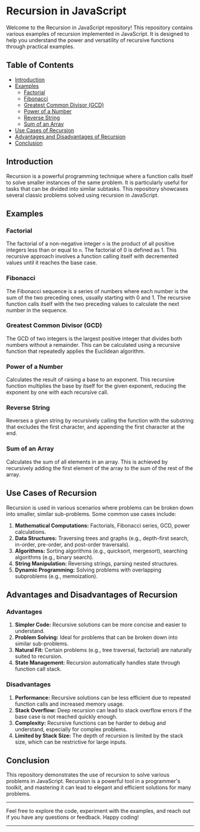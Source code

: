 # Recursion in JavaScript

Welcome to the Recursion in JavaScript repository! This repository contains various examples of recursion implemented in JavaScript. It is designed to help you understand the power and versatility of recursive functions through practical examples.

## Table of Contents

- [Introduction](#introduction)
- [Examples](#examples)
  - [Factorial](#factorial)
  - [Fibonacci](#fibonacci)
  - [Greatest Common Divisor (GCD)](#greatest-common-divisor-gcd)
  - [Power of a Number](#power-of-a-number)
  - [Reverse String](#reverse-string)
  - [Sum of an Array](#sum-of-an-array)
- [Use Cases of Recursion](#use-cases-of-recursion)
- [Advantages and Disadvantages of Recursion](#advantages-and-disadvantages-of-recursion)
- [Conclusion](#conclusion)

## Introduction

Recursion is a powerful programming technique where a function calls itself to solve smaller instances of the same problem. It is particularly useful for tasks that can be divided into similar subtasks. This repository showcases several classic problems solved using recursion in JavaScript.

## Examples

### Factorial

The factorial of a non-negative integer `n` is the product of all positive integers less than or equal to `n`. The factorial of 0 is defined as 1. This recursive approach involves a function calling itself with decremented values until it reaches the base case.

### Fibonacci

The Fibonacci sequence is a series of numbers where each number is the sum of the two preceding ones, usually starting with 0 and 1. The recursive function calls itself with the two preceding values to calculate the next number in the sequence.

### Greatest Common Divisor (GCD)

The GCD of two integers is the largest positive integer that divides both numbers without a remainder. This can be calculated using a recursive function that repeatedly applies the Euclidean algorithm.

### Power of a Number

Calculates the result of raising a base to an exponent. This recursive function multiplies the base by itself for the given exponent, reducing the exponent by one with each recursive call.

### Reverse String

Reverses a given string by recursively calling the function with the substring that excludes the first character, and appending the first character at the end.

### Sum of an Array

Calculates the sum of all elements in an array. This is achieved by recursively adding the first element of the array to the sum of the rest of the array.

## Use Cases of Recursion

Recursion is used in various scenarios where problems can be broken down into smaller, similar sub-problems. Some common use cases include:

1. **Mathematical Computations:** Factorials, Fibonacci series, GCD, power calculations.
2. **Data Structures:** Traversing trees and graphs (e.g., depth-first search, in-order, pre-order, and post-order traversals).
3. **Algorithms:** Sorting algorithms (e.g., quicksort, mergesort), searching algorithms (e.g., binary search).
4. **String Manipulation:** Reversing strings, parsing nested structures.
5. **Dynamic Programming:** Solving problems with overlapping subproblems (e.g., memoization).

## Advantages and Disadvantages of Recursion

### Advantages

1. **Simpler Code:** Recursive solutions can be more concise and easier to understand.
2. **Problem Solving:** Ideal for problems that can be broken down into similar sub-problems.
3. **Natural Fit:** Certain problems (e.g., tree traversal, factorial) are naturally suited to recursion.
4. **State Management:** Recursion automatically handles state through function call stack.

### Disadvantages

1. **Performance:** Recursive solutions can be less efficient due to repeated function calls and increased memory usage.
2. **Stack Overflow:** Deep recursion can lead to stack overflow errors if the base case is not reached quickly enough.
3. **Complexity:** Recursive functions can be harder to debug and understand, especially for complex problems.
4. **Limited by Stack Size:** The depth of recursion is limited by the stack size, which can be restrictive for large inputs.

## Conclusion

This repository demonstrates the use of recursion to solve various problems in JavaScript. Recursion is a powerful tool in a programmer's toolkit, and mastering it can lead to elegant and efficient solutions for many problems.

---

Feel free to explore the code, experiment with the examples, and reach out if you have any questions or feedback. Happy coding!

---
